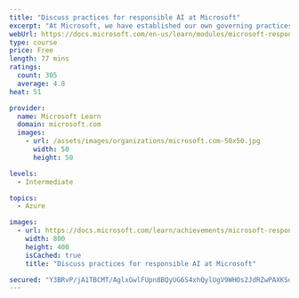 ```yaml
---
title: "Discuss practices for responsible AI at Microsoft"
excerpt: "At Microsoft, we have established our own governing practices for responsible AI. While every organization will have its own approach and we don’t have all the answers, we’d like to share what we’ve learned so far."
webUrl: https://docs.microsoft.com/en-us/learn/modules/microsoft-responsible-ai-practices/
type: course
price: Free
length: 77 mins
ratings:
  count: 305
  average: 4.8
heat: 51

provider:
  name: Microsoft Learn
  domain: microsoft.com
  images:
    - url: /assets/images/organizations/microsoft.com-50x50.jpg
      width: 50
      height: 50

levels:
  - Intermediate

topics:
  - Azure

images:
  - url: https://docs.microsoft.com/learn/achievements/microsoft-responsible-ai-practices-social.png
    width: 800
    height: 400
    isCached: true
    title: "Discuss practices for responsible AI at Microsoft"

secured: "Y3BRvP/jA1TBCMT/AglxGwlFUpn8BQyUG6S4xhQylUgV9WHOs2JdRZwPAXKSdtvkKzTCZpTyybSxL3K8N/NJrskCtiH3vpQzn6qDfpvaCUJD9ZbF6I9Jr7yb1fPdSarMmXAc2PH61ZBG8x9sZ9nKOVHK9ZuWcvzskaO4gMSxQw9Ni5284nKeBFNlASxNyXCYe92kYQXLoizDIHWCBbZfaBONRNxauInKvINwSrMj4iJp+c5E1w41/wPZDEODoeBpViMcH/9t+yq98dss4kPSr5xfaOiyT7Yu4t6gjwPD3Eh+7VIUYWLdk4Qbm/4HYR+1zpD2/kjIur2cHEqH1VNQG7XCDcgwcWlNhnI6fFA5/QVZPacYxiJ2G6Kls+YWKPXXruNo9QhTEH5qpVq9vC6srw==;ODwtXS3XV0bQFTKMB5h+cw=="
---
```


